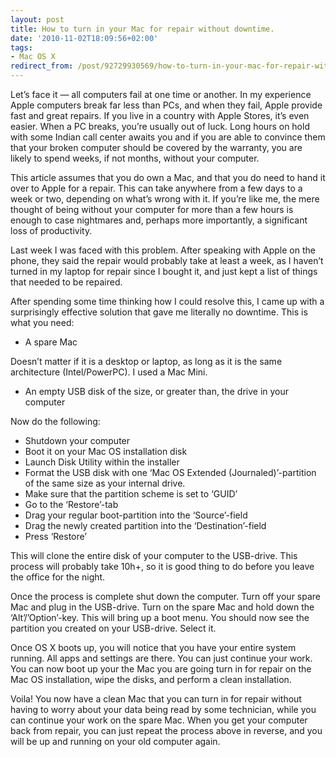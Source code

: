 ```yaml
---
layout: post
title: How to turn in your Mac for repair without downtime.
date: '2010-11-02T18:09:56+02:00'
tags:
- Mac OS X
redirect_from: /post/92729930569/how-to-turn-in-your-mac-for-repair-without-downtime
---
```

Let’s face it — all computers fail at one time or another. In my experience Apple computers break far less than PCs, and when they fail, Apple provide fast and great repairs. If you live in a country with Apple Stores, it’s even easier. When a PC breaks, you’re usually out of luck. Long hours on hold with some Indian call center awaits you and if you are able to convince them that your broken computer should be covered by the warranty, you are likely to spend weeks, if not months, without your computer.

This article assumes that you do own a Mac, and that you do need to hand it over to Apple for a repair. This can take anywhere from a few days to a week or two, depending on what’s wrong with it. If you’re like me, the mere thought of being without your computer for more than a few hours is enough to case nightmares and, perhaps more importantly, a significant loss of productivity.

Last week I was faced with this problem. After speaking with Apple on the phone, they said the repair would probably take at least a week, as I haven’t turned in my laptop for repair since I bought it, and just kept a list of things that needed to be repaired.

After spending some time thinking how I could resolve this, I came up with a surprisingly effective solution that gave me literally no downtime. This is what you need:

* A spare Mac

Doesn’t matter if it is a desktop or laptop, as long as it is the same architecture (Intel/PowerPC). I used a Mac Mini.

* An empty USB disk of the size, or greater than, the drive in your computer

Now do the following:

* Shutdown your computer
* Boot it on your Mac OS installation disk
* Launch Disk Utility within the installer
* Format the USB disk with one ‘Mac OS Extended (Journaled)’-partition of the same size as your internal drive.
* Make sure that the partition scheme is set to ‘GUID’
* Go to the ‘Restore’-tab
* Drag your regular boot-partition into the ‘Source’-field
* Drag the newly created partition into the ‘Destination’-field
* Press ‘Restore’

This will clone the entire disk of your computer to the USB-drive. This process will probably take 10h+, so it is good thing to do before you leave the office for the night.

Once the process is complete shut down the computer. Turn off your spare Mac and plug in the USB-drive. Turn on the spare Mac and hold down the ‘Alt’/’Option’-key. This will bring up a boot menu. You should now see the partition you created on your USB-drive. Select it.

Once OS X boots up, you will notice that you have your entire system running. All apps and settings are there. You can just continue your work. You can now boot up your the Mac you are going turn in for repair on the Mac OS installation, wipe the disks, and perform a clean installation.

Voila! You now have a clean Mac that you can turn in for repair without having to worry about your data being read by some technician, while you can continue your work on the spare Mac. When you get your computer back from repair, you can just repeat the process above in reverse, and you will be up and running on your old computer again.

